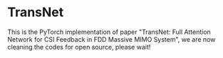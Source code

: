 # TransNet
This is the PyTorch implementation of paper  "TransNet: Full Attention Network for CSI Feedback in FDD Massive MIMO System", we are now cleaning the codes for open source, please wait!
